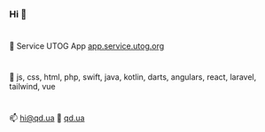 ### Hi 👋

#
🔭 Service UTOG App [app.service.utog.org](https://app.service.utog.org)
#
🌱 js, css, html, php, swift, java, kotlin, darts, angulars, react, laravel, tailwind, vue
#
📫 hi@qd.ua 🔮 [qd.ua](https://qd.ua)
